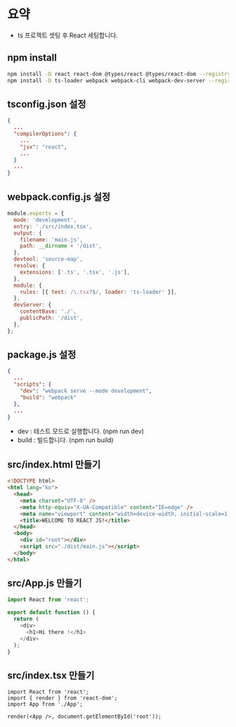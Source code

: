 # 요약

- ts 프로젝트 셋팅 후 React 세팅합니다.

## npm install

```bash
npm install -D react react-dom @types/react @types/react-dom --registry https://registry.npmjs.com
npm install -D ts-loader webpack webpack-cli webpack-dev-server --registry https://registry.npmjs.com
```

## tsconfig.json 설정

```json
{
  ...
  "compilerOptions": {
    ...
    "jsx": "react",
    ...
  }
  ...
}
```

## webpack.config.js 설정

```js
module.exports = {
  mode: 'development',
  entry: './src/index.tsx',
  output: {
    filename: 'main.js',
    path: __dirname + '/dist',
  },
  devtool: 'source-map',
  resolve: {
    extensions: ['.ts', '.tsx', '.js'],
  },
  module: {
    rules: [{ test: /\.tsx?$/, loader: 'ts-loader' }],
  },
  devServer: {
    contentBase: './',
    publicPath: '/dist',
  },
};
```

## package.js 설정

```json
{
  ...
  "scripts": {
    "dev": "webpack serve --mode development",
    "build": "webpack"
  },
  ...
}
```

- dev : 테스트 모드로 실행합니다. (npm run dev)
- build : 빌드합니다. (npm run build)

## src/index.html 만들기

```html
<!DOCTYPE html>
<html lang="ko">
  <head>
    <meta charset="UTF-8" />
    <meta http-equiv="X-UA-Compatible" content="IE=edge" />
    <meta name="viewport" content="width=device-width, initial-scale=1.0" />
    <title>WELCOME TO REACT JS!</title>
  </head>
  <body>
    <div id="root"></div>
    <script src="./dist/main.js"></script>
  </body>
</html>
```

## src/App.js 만들기

```js
import React from 'react';

export default function () {
  return (
    <div>
      <h1>Hi there !</h1>
    </div>
  );
}
```

## src/index.tsx 만들기

```tsx
import React from 'react';
import { render } from 'react-dom';
import App from './App';

render(<App />, document.getElementById('root'));
```
